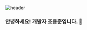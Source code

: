 ![header](https://capsule-render.vercel.app/api?type=rect&text=조용준&fontAlignY=20&desc=Desc&descAlignY=40)

### 안녕하세요! 개발자 조용준입니다. 👋
